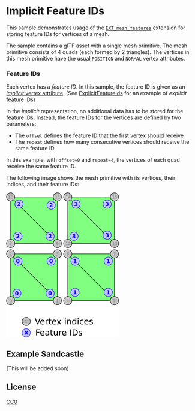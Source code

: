 # Implicit Feature IDs

This sample demonstrates usage of the [`EXT_mesh_features`](https://github.com/CesiumGS/glTF/tree/3d-tiles-next/extensions/2.0/Vendor/EXT_mesh_features) extension for storing feature IDs for vertices of a mesh.

The sample contains a glTF asset with a single mesh primitive. The mesh primitive consists of 4 quads (each formed by 2 triangles). The vertices in this mesh primitive have the usual `POSITION` and `NORMAL` vertex attributes. 

### Feature IDs

Each vertex has a _feature ID_. In this sample, the feature ID is given as an [_implicit_ vertex attribute](https://github.com/CesiumGS/glTF/tree/3d-tiles-next/extensions/2.0/Vendor/EXT_mesh_features#implicit-vertex-attribute). (See [ExplicitFeatureIds](../ExplicitFeatureIds/) for an example of _explicit_ feature IDs)

 In the _implicit_ representation, no additional data has to be stored for the feature IDs. Instead, the feature IDs for the vertices are defined by two parameters:

- The `offset` defines the feature ID that the first vertex should receive
- The `repeat` defines how many consecutive vertices should receive the same feature ID

In this example, with `offset=0` and `repeat=4`, the vertices of each quad receive the same feature ID.

The following image shows the mesh primitive with its vertices, their indices, and their feature IDs:

![Image](screenshot/EXT_mesh_features-quads.png)


## Example Sandcastle

(This will be added soon)


## License

[CC0](https://creativecommons.org/share-your-work/public-domain/cc0/)









